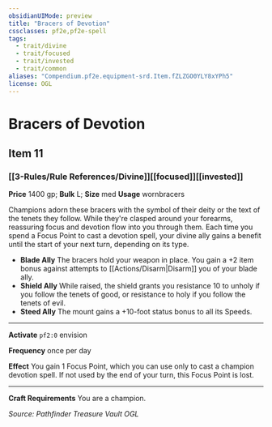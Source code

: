 ```yaml
---
obsidianUIMode: preview
title: "Bracers of Devotion"
cssclasses: pf2e,pf2e-spell
tags:
  - trait/divine
  - trait/focused
  - trait/invested
  - trait/common
aliases: "Compendium.pf2e.equipment-srd.Item.fZLZGO0YLY8xYPh5"
license: OGL
---
```

# Bracers of Devotion
## Item 11
### [[3-Rules/Rule References/Divine]][[focused]][[invested]]


**Price** 1400 gp; 
**Bulk** L; **Size** med
**Usage** wornbracers

Champions adorn these bracers with the symbol of their deity or the text of the tenets they follow. While they're clasped around your forearms, reassuring focus and devotion flow into you through them. Each time you spend a Focus Point to cast a devotion spell, your divine ally gains a benefit until the start of your next turn, depending on its type.

*   **Blade Ally** The bracers hold your weapon in place. You gain a +2 item bonus against attempts to [[Actions/Disarm|Disarm]] you of your blade ally.
*   **Shield Ally** While raised, the shield grants you resistance 10 to unholy if you follow the tenets of good, or resistance to holy if you follow the tenets of evil.
*   **Steed Ally** The mount gains a +10-foot status bonus to all its Speeds.

* * *

**Activate** `pf2:0` envision

**Frequency** once per day

**Effect** You gain 1 Focus Point, which you can use only to cast a champion devotion spell. If not used by the end of your turn, this Focus Point is lost.

* * *

**Craft Requirements** You are a champion.

*Source: Pathfinder Treasure Vault*
*OGL*